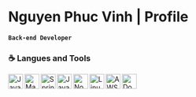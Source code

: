 # Nguyen Phuc Vinh | Profile
**`Back-end Developer`**

### ☕️ Langues and Tools
<img align="left" alt="Java" width="30px" src="https://cdn.discordapp.com/attachments/1128652851636351097/1262704286362501171/java-original.svg?ex=66979081&is=66963f01&hm=862d11d54b528bc466f323100cb3c8b2f3082e537711067154a07aadb0c01119&" style="max-width: 100%;">
<img align="left" alt="Maven" width="30px" src="https://cdn.discordapp.com/attachments/1128652851636351097/1262705429075460148/maven-original.svg?ex=66979192&is=66964012&hm=17ca6c4e50433fefc48e3f023271891e30b0307534a1f7844a4062ee403f64b7&" style="max-width: 100%;">
<img align="left" alt="Spring" width="30px"src="https://cdn.discordapp.com/attachments/1128652851636351097/1262704287902076979/spring-original.svg?ex=66979082&is=66963f02&hm=85d792e38619c5d04d74b6224b7258796988a99047b8462268f16a750db6a13f&" style="max-width: 100%;">
<img align="left" alt="JavaScript" width="30px" src="https://cdn.discordapp.com/attachments/1128652851636351097/1262704286652170311/javascript-plain.svg?ex=66979081&is=66963f01&hm=7fbaa042585ab8e832b1f941769cf7981b3f9619c43506db38ea60b7cb5271d2&" style="max-width: 100%;">
<img align="left" alt="NodeJS" width="30px" src="https://cdn.discordapp.com/attachments/1128652851636351097/1262704287650287687/nodejs-original.svg?ex=66979082&is=66963f02&hm=539bdec853df893c2f31480fcc4020b901264128878314bcdf0445c5f034a89b&" style="max-width: 100%;">
<img align="left" alt="Linux" width="30px" src="https://cdn.discordapp.com/attachments/1128652851636351097/1262704287058755684/linux-original.svg?ex=66979081&is=66963f01&hm=b84ed8ecef16936a84e8839820aff4b2a2d3cf2a27a0584a73326ea142c98adb&" style="max-width: 100%;">
<img align="left" alt="AWS" width="30px" src="https://cdn.discordapp.com/attachments/1128652851636351097/1262704285821698160/amazonwebservices-original-wordmark.svg?ex=66979081&is=66963f01&hm=c28573d8a12c38f4d31299cb00e0848bf3593dce89a80cd7bed2a9215adf76de&" style="max-width: 100%;">
<img align="left" alt="Docker" width="30px" src="https://cdn.discordapp.com/attachments/1128652851636351097/1262704286081617981/docker-plain-wordmark.svg?ex=66979081&is=66963f01&hm=796ce42cbbb9a12dc818ac92c356a3289a740a5789913832b6ca4c03b9a4eebc&" style="max-width: 100%;">
